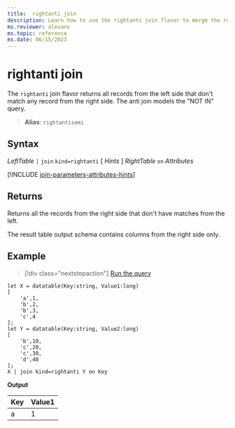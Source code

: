 ```yaml
---
title:  rightanti join
description: Learn how to use the rightanti join flavor to merge the rows of two tables. 
ms.reviewer: alexans
ms.topic: reference
ms.date: 06/15/2023
---
```


# rightanti join

The `rightanti` join flavor returns all records from the left side that don't match any record from the right side. The anti join models the "NOT IN" query.

> **Alias**: `rightantisemi`

## Syntax

*LeftTable* `|` `join` `kind=rightanti` [ *Hints* ] *RightTable* `on` *Attributes*

[!INCLUDE [join-parameters-attributes-hints](../../includes/join-parameters-attributes-hints.md)]

## Returns

Returns all the records from the right side that don't have matches from the left.

The result table output schema contains columns from the right side only.

## Example

> [!div class="nextstepaction"]
> <a href="https://dataexplorer.azure.com/clusters/help/databases/Samples?query=H4sIAAAAAAAAA8tJLVGIULBVSEksAcKknFQN79RKq+KSosy8dB2FsMSc0lRDq5z8vHRNrmguBSBQT1TXMdSBMJPUdYwQTGMoM1ldx4Qr1porB2h0JH6jjVCNBhpiaIAwxQiJbQxjpwBNNwAZH6FQo5CVn5mnkJ2Zl2JblJmeUZKYV5IJtDI/TwFoEwBGWDfq2gAAAA==" target="_blank">Run the query</a>

```kusto
let X = datatable(Key:string, Value1:long)
[
    'a',1,
    'b',2,
    'b',3,
    'c',4
];
let Y = datatable(Key:string, Value2:long)
[
    'b',10,
    'c',20,
    'c',30,
    'd',40
];
X | join kind=rightanti Y on Key
```

**Output**

|Key|Value1|
|---|---|
|a|1|
